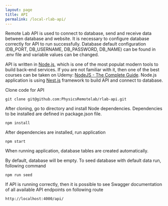 ```yaml
---
layout: page
title: API
permalink: /local-rlab-api/
---
```


Remote Lab API is used to connect to database, send and receive data between database and website.
It is necessary to configure database correctly for API to run successfully. Database default configuration (DB_PORT, DB_USERNAME, DB_PASSWORD, DB_NAME) can be found in .env file and variable values can be changed.

API is written in [Node.js](https://nodejs.org/en/), which is one of the most populat modern tools to build back-end services. If you are not familiar with it, then one of the best courses can be taken on Udemy: [NodeJS - The Complete Guide](https://www.udemy.com/course/nodejs-the-complete-guide/). Node.js application is using [Nest.js](https://nextjs.org/) framework to build API and connect to database.

Clone code for API
```
git clone git@github.com:PhysicsRemotelab/rlab-api.git
```
After cloning, go to directory and install Node dependencies. Dependencies to be installed are defined in package.json file.
```
npm install
```
After dependencies are installed, run application
```
npm start
```
When running application, database tables are created automatically.

By default, database will be empty. To seed database with default data run, following command
```
npm run seed
```
If API is running correctly, then it is possible to see Swagger documentation of all available API endpoints on following route
```
http://localhost:4000/api/
```
